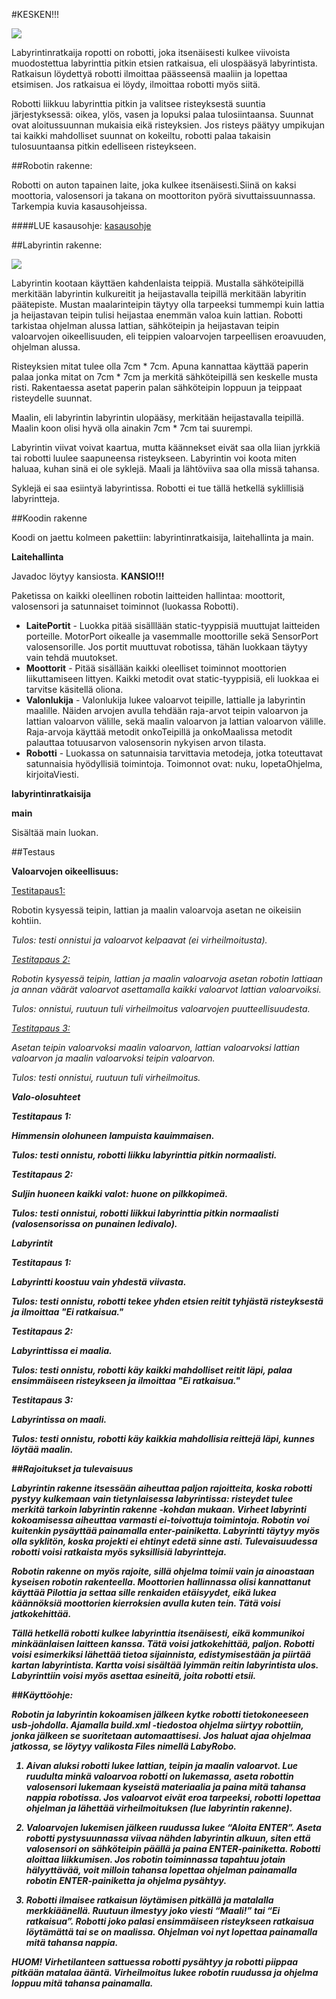 #KESKEN!!!

![](http://www.cs.helsinki.fi/u/antthaap/joulurobo/ropotti.jpg)

Labyrintinratkaija ropotti on robotti, joka itsenäisesti kulkee viivoista muodostettua labyrinttia pitkin etsien ratkaisua, eli ulospääsyä labyrintista. Ratkaisun löydettyä robotti ilmoittaa päässeensä maaliin ja lopettaa etsimisen. Jos ratkaisua ei löydy, ilmoittaa robotti myös siitä.

Robotti liikkuu labyrinttia pitkin ja valitsee risteyksestä suuntia järjestyksessä: oikea, ylös, vasen ja lopuksi palaa tulosiintaansa. Suunnat ovat aloitussuunnan mukaisia eikä risteyksien. Jos risteys päätyy umpikujan tai kaikki mahdolliset suunnat on kokeiltu, robotti palaa takaisin tulosuuntaansa pitkin edelliseen risteykseen.

##Robotin rakenne:

Robotti on auton tapainen laite, joka kulkee itsenäisesti.Siinä on kaksi moottoria, valosensori ja takana on moottoriton pyörä sivuttaissuunnassa. Tarkempia kuvia kasausohjeissa.

####LUE kasausohje: [kasausohje](kasausohje.md)

##Labyrintin rakenne:

![](http://www.cs.helsinki.fi/u/antthaap/joulurobo/labyrintti_1.jpg)

Labyrintin kootaan käyttäen kahdenlaista teippiä. Mustalla sähköteipillä merkitään labyrintin kulkureitit ja heijastavalla teipillä merkitään labyritin päätepiste. Mustan maalarinteipin täytyy olla tarpeeksi tummempi kuin lattia ja heijastavan teipin tulisi heijastaa enemmän valoa kuin lattian. Robotti tarkistaa ohjelman alussa lattian, sähköteipin ja heijastavan teipin valoarvojen oikeellisuuden, eli teippien valoarvojen tarpeellisen eroavuuden, ohjelman alussa.

Risteyksien mitat tulee olla 7cm * 7cm. Apuna kannattaa käyttää paperin palaa jonka mitat on 7cm * 7cm ja merkitä sähköteipillä sen keskelle musta risti. Rakentaessa asetat paperin palan sähköteipin loppuun ja teippaat risteydelle suunnat.

Maalin, eli labyrintin labyrintin ulopääsy, merkitään heijastavalla teipillä. Maalin koon olisi hyvä olla ainakin 7cm * 7cm tai suurempi.

Labyrintin viivat voivat kaartua, mutta käännekset eivät saa olla liian jyrkkiä tai robotti luulee saapuneensa risteykseen. Labyrintin voi koota miten haluaa, kuhan sinä ei ole syklejä. Maali ja lähtöviiva saa olla missä tahansa.

Syklejä ei saa esiintyä labyrintissa. Robotti ei tue tällä hetkellä syklillisiä labyrintteja.


##Koodin rakenne

Koodi on jaettu kolmeen pakettiin: labyrintinratkaisija, laitehallinta ja main.

<b>Laitehallinta</b>

Javadoc löytyy kansiosta. <b>KANSIO!!!</b>

Paketissa on kaikki oleellinen robotin laitteiden hallintaa: moottorit, valosensori ja satunnaiset toiminnot (luokassa Robotti).

* __LaitePortit__ - Luokka pitää sisälllään static-tyyppisiä muuttujat laitteiden porteille. MotorPort oikealle ja vasemmalle moottorille sekä SensorPort valosensorille. Jos portit muuttuvat robotissa, tähän luokkaan täytyy vain tehdä muutokset.
* __Moottorit__ - Pitää sisällään kaikki oleelliset toiminnot moottorien liikuttamiseen littyen. Kaikki metodit ovat static-tyyppisiä, eli luokkaa ei tarvitse käsitellä oliona.
* __Valonlukija__ - Valonlukija lukee valoarvot teipille, lattialle ja labyrintin maalille. Näiden arvojen avulla tehdään raja-arvot teipin valoarvon ja lattian valoarvon välille, sekä maalin valoarvon ja lattian valoarvon välille. Raja-arvoja käyttää metodit onkoTeipillä ja onkoMaalissa metodit palauttaa totuusarvon valosensorin nykyisen arvon tilasta.
* __Robotti__ - Luokassa on satunnaisia tarvittavia metodeja, jotka toteuttavat satunnaisia hyödyllisiä toimintoja. Toimonnot ovat: nuku, lopetaOhjelma, kirjoitaViesti.

<b>labyrintinratkaisija</b>

<b>main</b>

Sisältää main luokan.




##Testaus

<b>Valoarvojen oikeellisuus:</b>

<u>Testitapaus1:</u>

Robotin kysyessä teipin, lattian ja maalin valoarvoja asetan ne oikeisiin kohtiin.

<i>Tulos:<i/> testi onnistui ja valoarvot kelpaavat (ei virheilmoitusta).

<u>Testitapaus 2:</u>

Robotin kysyessä teipin, lattian ja maalin valoarvoja asetan robotin lattiaan ja annan väärät valoarvot asettamalla kaikki valoarvot lattian valoarvoiksi.

<i>Tulos:<i/> onnistui, ruutuun tuli virheilmoitus valoarvojen puutteellisuudesta.

<u>Testitapaus 3:</u>

Asetan teipin valoarvoksi maalin valoarvon, lattian valoarvoksi lattian valoarvon ja maalin valoarvoksi teipin valoarvon.

<i>Tulos:</i> testi onnistui, ruutuun tuli virheilmoitus.

<b>Valo-olosuhteet<b>

_Testitapaus 1:_

Himmensin olohuneen lampuista kauimmaisen.

<i>Tulos:</i> testi onnistu, robotti liikku labyrinttia pitkin normaalisti.

_Testitapaus 2:_

Suljin huoneen kaikki valot: huone on pilkkopimeä.

<i>Tulos:</i> testi onnistui, robotti liikkui labyrinttia pitkin normaalisti (valosensorissa on punainen ledivalo).



<b>Labyrintit</b>

_Testitapaus 1:_

Labyrintti koostuu vain yhdestä viivasta.

Tulos: testi onnistu, robotti tekee yhden etsien reitit tyhjästä risteyksestä ja ilmoittaa "Ei ratkaisua."

_Testitapaus 2:_ 

Labyrinttissa ei maalia.

Tulos: testi onnistu, robotti käy kaikki mahdolliset reitit läpi, palaa ensimmäiseen risteykseen ja ilmoittaa "Ei ratkaisua."

_Testitapaus 3:_

Labyrintissa on maali.

Tulos: testi onnistu, robotti käy kaikkia mahdollisia reittejä läpi, kunnes löytää maalin.



##Rajoitukset ja tulevaisuus

Labyrintin rakenne itsessään aiheuttaa paljon rajoitteita, koska robotti pystyy kulkemaan vain tietynlaisessa labyrintissa: risteydet tulee merkitä tarkoin labyrintin rakenne -kohdan mukaan. Virheet labyrinti kokoamisessa aiheuttaa varmasti ei-toivottuja toimintoja. Robotin voi kuitenkin pysäyttää painamalla enter-painiketta. Labyrintti täytyy myös olla syklitön, koska projekti ei ehtinyt edetä sinne asti. Tulevaisuudessa robotti voisi ratkaista myös syksillisiä labyrintteja.

Robotin rakenne on myös rajoite, sillä ohjelma toimii vain ja ainoastaan kyseisen robotin rakenteella. Moottorien hallinnassa olisi kannattanut käyttää Pilottia ja settaa sille renkaiden etäisyydet, eikä lukea käännöksiä moottorien kierroksien avulla kuten tein. Tätä voisi jatkokehittää. 

Tällä hetkellä robotti kulkee labyrinttia itsenäisesti, eikä kommunikoi minkäänlaisen laitteen kanssa. Tätä voisi jatkokehittää, paljon. Robotti voisi esimerkiksi lähettää tietoa sijainnista, edistymisestään ja piirtää kartan labyrintista. Kartta voisi sisältää lyimmän reitin labyrintista ulos. Labyrinttiin voisi myös asettaa esineitä, joita robotti etsii.





##Käyttöohje:

Robotin ja labyrintin kokoamisen jälkeen kytke robotti tietokoneeseen usb-johdolla. Ajamalla build.xml -tiedostoa ohjelma siirtyy robottiin, jonka jälkeen se suoritetaan automaattisesi. Jos haluat ajaa ohjelmaa jatkossa, se löytyy valikosta Files nimellä LabyRobo.

1. Aivan aluksi robotti lukee lattian, teipin ja maalin valoarvot. Lue ruudulta minkä valoarvoa robotti on lukemassa, aseta robottin valosensori lukemaan kyseistä materiaalia ja paina mitä tahansa nappia robotissa. Jos valoarvot eivät eroa tarpeeksi, robotti lopettaa ohjelman ja lähettää virheilmoituksen (lue labyrintin rakenne).

2. Valoarvojen lukemisen jälkeen ruudussa lukee “Aloita ENTER”. Aseta robotti pystysuunnassa viivaa nähden labyrintin alkuun, siten että valosensori on sähköteipin päällä ja paina ENTER-painiketta. Robotti aloittaa liikkumisen. Jos robotin toiminnassa tapahtuu jotain hälyyttävää, voit milloin tahansa lopettaa ohjelman painamalla robotin ENTER-painiketta ja ohjelma pysähtyy.

3. Robotti ilmaisee ratkaisun löytämisen pitkällä ja matalalla merkkiäänellä. Ruutuun ilmestyy joko viesti “Maali!” tai “Ei ratkaisua”. Robotti joko palasi ensimmäiseen risteykseen ratkaisua löytämättä tai se on maalissa. Ohjelman voi nyt lopettaa painamalla mitä tahansa nappia.

<b>HUOM!</b> Virhetilanteen sattuessa robotti pysähtyy ja robotti piippaa pitkään matalaa ääntä. Virheilmoitus lukee robotin ruudussa ja ohjelma loppuu mitä tahansa painamalla.
